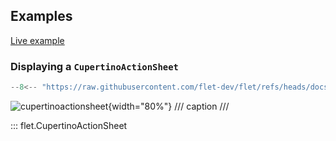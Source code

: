 ## Examples

[Live example](https://flet-controls-gallery.fly.dev/dialogs/cupertinobottomsheet)

### Displaying a `CupertinoActionSheet`

```python
--8<-- "https://raw.githubusercontent.com/flet-dev/flet/refs/heads/docs/fix-links/sdk/python/examples/controls/cupertino-action-sheet/basic.py"
```

![cupertinoactionsheet](https://raw.githubusercontent.com/flet-dev/flet/docs/fix-links/sdk/python/examples/controls/cupertino-action-sheet/media/basic.png){width="80%"}
/// caption
///

::: flet.CupertinoActionSheet
